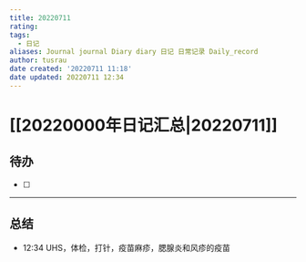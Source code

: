 ```yaml
---
title: 20220711
rating:
tags:
  - 日记
aliases: Journal journal Diary diary 日记 日常记录 Daily_record
author: tusrau
date created: '20220711 11:18'
date updated: 20220711 12:34
---
```


# [[20220000年日记汇总|20220711]]

## 待办

- [ ]

---

## 总结

- 12:34 UHS，体检，打针，疫苗麻疹，腮腺炎和风疹的疫苗
